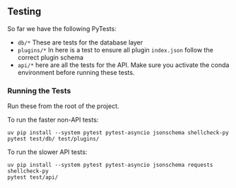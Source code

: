 ## Testing

So far we have the following PyTests:

* `db/*` These are tests for the database layer
* `plugins/*` In here is a test to ensure all plugin `index.json` follow the correct plugin schema
* `api/*` here are all the tests for the API. Make sure you activate the conda environment before running these tests.

### Running the Tests

Run these from the root of the project.

To run the faster non-API tests:
```
uv pip install --system pytest pytest-asyncio jsonschema shellcheck-py
pytest test/db/ test/plugins/
```

To run the slower API tests:
```
uv pip install --system pytest pytest-asyncio jsonschema requests shellcheck-py
pytest test/api/
```